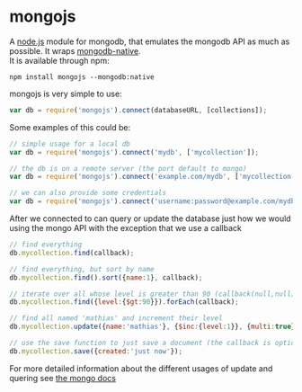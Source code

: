# mongojs
A [node.js](http://nodejs.org) module for mongodb, that emulates the mongodb API as much as possible. It wraps [mongodb-native](https://github.com/christkv/node-mongodb-native/).  
It is available through npm:

	npm install mongojs --mongodb:native

mongojs is very simple to use:

``` js
var db = require('mongojs').connect(databaseURL, [collections]);
```

Some examples of this could be:

``` js
// simple usage for a local db
var db = require('mongojs').connect('mydb', ['mycollection']);

// the db is on a remote server (the port default to mongo)
var db = require('mongojs').connect('example.com/mydb', ['mycollection']);

// we can also provide some credentials
var db = require('mongojs').connect('username:password@example.com/mydb', ['mycollection']);
```

After we connected to can query or update the database just how we would using the mongo API with the exception that we use a callback

``` js
// find everything
db.mycollection.find(callback);

// find everything, but sort by name
db.mycollection.find().sort({name:1}, callback);

// iterate over all whose level is greater than 90 (callback(null,null) indicates that the iteration has finished)
db.mycollection.find({level:{$gt:90}}).forEach(callback);

// find all named 'mathias' and increment their level
db.mycollection.update({name:'mathias'}, {$inc:{level:1}}, {multi:true}, callback);

// use the save function to just save a document (the callback is optional for all writes)
db.mycollection.save({created:'just now'});
```

For more detailed information about the different usages of update and quering see [the mongo docs](http://www.mongodb.org/display/DOCS/Manual)